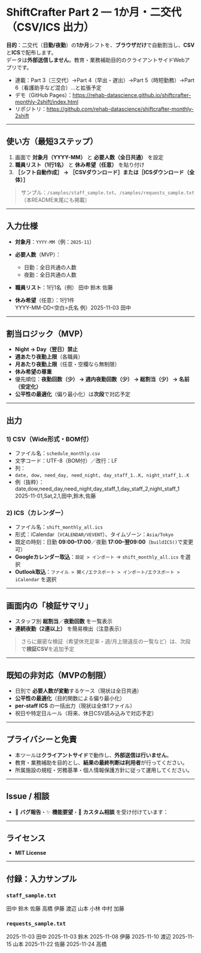 # ShiftCrafter Part 2 — 1か月・二交代（CSV/ICS 出力）

**目的**：二交代（**日勤/夜勤**）の**1か月**シフトを、**ブラウザだけ**で自動割当し、**CSV**と**ICS**で配布します。  
データは**外部送信しません**。教育・業務補助目的のクライアントサイドWebアプリです。

- 連載：Part 3（三交代）→Part 4（早出・遅出）→Part 5（時短勤務）→Part 6（看護助手など混合）…と拡張予定
- デモ（GitHub Pages）：https://rehab-datascience.github.io/shiftcrafter-monthly-2shift/index.html
- リポジトリ：https://github.com/rehab-datascience/shiftcrafter-monthly-2shift

---

## 使い方（最短3ステップ）
1. 画面で **対象月（YYYY-MM）** と **必要人数（全日共通）** を設定  
2. **職員リスト（1行1名）** と **休み希望（任意）** を貼り付け  
3. **［シフト自動作成］ → ［CSVダウンロード］または［ICSダウンロード（全体）］**

> サンプル：`/samples/staff_sample.txt`、`/samples/requests_sample.txt`（本README末尾にも掲載）

---

## 入力仕様
- **対象月**：`YYYY-MM`（例：`2025-11`）

- **必要人数**（MVP）：  
  - 日勤：全日共通の人数  
  - 夜勤：全日共通の人数

- **職員リスト**：1行1名（例）
田中
鈴木
佐藤

- **休み希望**（任意）：1行1件  
YYYY-MM-DD<空白>氏名
例）2025-11-03 田中

---

## 割当ロジック（MVP）
- **Night → Day（翌日）禁止**  
- **週あたり夜勤上限**（各職員）  
- **月あたり夜勤上限**（任意・空欄なら無制限）  
- **休み希望の尊重**  
- 優先順位：**夜勤回数（少） → 週内夜勤回数（少） → 総割当（少） → 名前（安定化）**  
- **公平性の最適化**（偏り最小化）は**次段**で対応予定

---

## 出力
### 1) CSV（Wide形式・BOM付）
- ファイル名：`schedule_monthly.csv`  
- 文字コード：UTF-8（BOM付）／改行：LF  
- 列：
- `date, dow, need_day, need_night, day_staff_1..K, night_staff_1..K`
- 例（抜粋）：
date,dow,need_day,need_night,day_staff_1,day_staff_2,night_staff_1
2025-11-01,Sat,2,1,田中,鈴木,佐藤

### 2) ICS（カレンダー）
- ファイル名：`shift_monthly_all.ics`  
- 形式：iCalendar（`VCALENDAR/VEVENT`）、タイムゾーン：`Asia/Tokyo`  
- 既定の時刻：日勤 **09:00–17:00**／夜勤 **17:00–翌09:00**（`buildICS()`で変更可）  
- **Googleカレンダー取込**：`設定 > インポート` → `shift_monthly_all.ics` を選択  
- **Outlook取込**：`ファイル > 開く/エクスポート > インポート/エクスポート > iCalendar` を選択

---

## 画面内の「検証サマリ」
- スタッフ別 **総割当**／**夜勤回数** を一覧表示  
- **連続夜勤（2連以上）** を簡易検出（注意表示）

> さらに厳密な検証（希望休充足率・週/月上限違反の一覧など）は、次段で**検証CSV**を追加予定

---

## 既知の非対応（MVPの制限）
- 日別で **必要人数が変動**するケース（現状は全日共通）  
- **公平性の最適化**（目的関数による偏り最小化）  
- **per-staff ICS** の一括出力（現状は全体1ファイル）  
- 祝日や特定日ルール（将来、休日CSV読み込みで対応予定）

---

## プライバシーと免責
- 本ツールは**クライアントサイド**で動作し、**外部送信は行いません**。  
- 教育・業務補助を目的とし、**結果の最終判断は利用者**が行ってください。  
- 所属施設の規程・労務基準・個人情報保護方針に従って運用してください。

---

## Issue / 相談
- 🐛 **バグ報告**・✨ **機能要望**・🤝 **カスタム相談** を受け付けています：  

---

## ライセンス
- **MIT License**

---

## 付録：入力サンプル
### `staff_sample.txt`
田中
鈴木
佐藤
高橋
伊藤
渡辺
山本
小林
中村
加藤

### `requests_sample.txt`
2025-11-03 田中
2025-11-03 鈴木
2025-11-08 伊藤
2025-11-10 渡辺
2025-11-15 山本
2025-11-22 佐藤
2025-11-24 高橋
